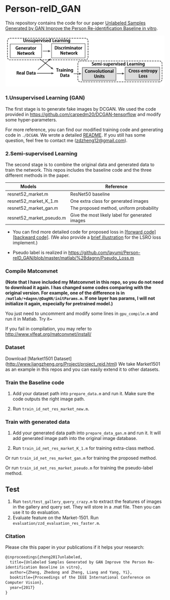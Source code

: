 # Person-reID_GAN
This repository contains the code for our paper [Unlabeled Samples Generated by GAN Improve the Person Re-identification Baseline in vitro](https://arxiv.org/abs/1701.07717).

![](https://github.com/layumi/layumi.github.io/blob/master/images/fulls/gan.jpg)

### 1.Unsupervised Learning (GAN)
The first stage is to generate fake images by DCGAN.
We used the code provided in https://github.com/carpedm20/DCGAN-tensorflow and modify some hyper-parameters.

For more reference, you can find our modified training code and generating code in `./DCGAN`.
We wrote a detailed [README](https://github.com/layumi/Person-reID_GAN/tree/master/DCGAN). If you still has some question, feel free to contact me (zdzheng12@gmail.com).

### 2.Semi-supervised Learning 
The second stage is to combine the original data and generated data to train the network.
This repos includes the baseline code and the three different methods in the paper.

| Models               | Reference | 
| --------              | -----  | 
| resnet52_market.m        | ResNet50 baseline | 
| resnet52_market_K_1.m    | One extra class for generated images|  
| resnet52_market_gan.m    | The proposed method, uniform probability | 
| resnet52_market_pseudo.m | Give the most likely label for generated images| 

* You can find more detailed code for proposed loss in 
[[forward code]](https://github.com/layumi/Person-reID_GAN/blob/master/matlab/vl_nnloss.m#L239)
[[backward code]](https://github.com/layumi/Person-reID_GAN/blob/master/matlab/vl_nnloss.m#L291).
(We also provide a [brief illustration](https://github.com/layumi/Person-reID_GAN/blob/master/support.pdf) for the LSRO loss implement.)

* Pseudo label is realized in https://github.com/layumi/Person-reID_GAN/blob/master/matlab/%2Bdagnn/Pseudo_Loss.m


### Compile Matconvnet
**(Note that I have included my Matconvnet in this repo, so you do not need to download it again. I has changed some codes comparing with the original version. For example, one of the difference is in `/matlab/+dagnn/@DagNN/initParams.m`. If one layer has params, I will not initialize it again, especially for pretrained model.)**

You just need to uncomment and modify some lines in `gpu_compile.m` and run it in Matlab. Try it~

If you fail in compilation, you may refer to http://www.vlfeat.org/matconvnet/install/

### Dataset
Download [Market1501 Dataset] (http://www.liangzheng.org/Project/project_reid.html)
We take Market1501 as an example in this repos and you can easily extend it to other datasets.

### Train the Baseline code
1. Add your dataset path into `prepare_data.m` and run it. Make sure the code outputs the right image path.

2. Run `train_id_net_res_market_new.m`. 

### Train with generated data
1. Add your generated data path into `prepare_data_gan.m` and run it. It will add generated image path into the original image database.

2. Run `train_id_net_res_market_K_1.m` for training extra-class method.

Or run `train_id_net_res_market_gan.m` for training the proposed method.

Or run `train_id_net_res_market_pseudo.m` for training the pseudo-label method.

## Test 
1. Run `test/test_gallery_query_crazy.m` to extract the features of images in the gallery and query set. They will store in a .mat file. Then you can use it to do evaluation.
2. Evaluate feature on the Market-1501. Run `evaluation/zzd_evaluation_res_faster.m`.

### Citation
Please cite this paper in your publications if it helps your research:
```
@inproceedings{zheng2017unlabeled,
  title={Unlabeled Samples Generated by GAN Improve the Person Re-identification Baseline in vitro},
  author={Zheng, Zhedong and Zheng, Liang and Yang, Yi},
  booktitle={Proceedings of the IEEE International Conference on Computer Vision},
  year={2017}
}
```
